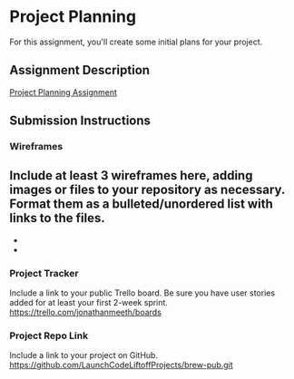 # Project Planning
For this assignment, you'll create some initial plans for your project.

## Assignment Description
[Project Planning Assignment](https://education.launchcode.org/liftoff/modules/assignments/project-planning)

## Submission Instructions

### Wireframes

Include at least 3 wireframes here, adding images or files to your repository as necessary. Format them as a bulleted/unordered list with links to the files.
-
-
-

### Project Tracker

Include a link to your public Trello board. Be sure you have user stories added for at least your first 2-week sprint.
https://trello.com/jonathanmeeth/boards

### Project Repo Link

Include a link to your project on GitHub.
https://github.com/LaunchCodeLiftoffProjects/brew-pub.git
